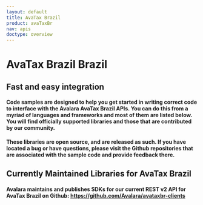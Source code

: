 ```yaml
---
layout: default
title: AvaTax Brazil
product: avaTaxBr
nav: apis
doctype: overview
---
```


<div class="row bg-map">
  <div class="col-md-8 col-md-offset-2 text-center">
    <h1 class="h1p">AvaTax Brazil Brazil</h1>
  </div>
</div>
<div class="row border-top padding-top padding-bottom">
  <div class="col-md-8 col-md-offset-2 text-center">
     <h2>Fast and easy integration</h2>
     <h4 class="text-left">Code samples are designed to help you get started in writing correct code to interface with the Avalara AvaTax Brazil APIs. You can do this from a myriad of languages and frameworks and most of them are listed below. You will find officially supported libraries and those that are contributed by our community.</h4>
      <h4 class="text-left">These libraries are open source, and are released as such. If you have located a bug or have questions, please visit the Github repositories that are associated with the sample code and provide feedback there.</h4>
     <h2>Currently Maintained Libraries for AvaTax Brazil</h2>
     <h4 class="text-left">Avalara maintains and publishes SDKs for our current REST v2 API for AvaTax Brazil on Github: <a href="https://github.com/Avalara/avataxbr-clients">https://github.com/Avalara/avataxbr-clients</a> </h4>
  </div>
</div>
